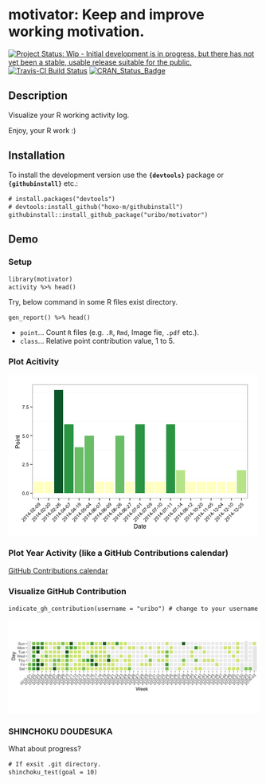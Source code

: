 # motivator: Keep and improve working motivation.

[![Project Status: Wip - Initial development is in progress, but there has not yet been a stable, usable release suitable for the public.](http://www.repostatus.org/badges/0.1.0/wip.svg)](http://www.repostatus.org/#wip)
[![Travis-CI Build Status](https://travis-ci.org/uribo/motivator.svg?branch=master)](https://travis-ci.org/uribo/motivator)
[![CRAN_Status_Badge](http://www.r-pkg.org/badges/version/SUmisc)](http://cran.r-project.org/package=SUmisc)

## Description

Visualize your R working activity log.

Enjoy, your R work :)

## Installation

To install the development version use the **`{devtools}`** package or **`{githubinstall}`** etc.:

```{r}
# install.packages("devtools")
# devtools:install_github("hoxo-m/githubinstall")
githubinstall::install_github_package("uribo/motivator")
```

## Demo

### Setup

```{r}
library(motivator)
activity %>% head()
```

Try, below command in some R files exist directory.

```{r}
gen_report() %>% head()
```

* `point`...  Count `R` files (e.g. `.R`, `Rmd`, Image fie, `.pdf` etc.).
* `class`... Relative point contribution value, 1 to 5.

### Plot Acitivity

![](https://github.com/uribo/motivator/raw/master/inst/assets/img/demo_activity_log.png)

### Plot Year Activity (like a GitHub Contributions calendar)

[GitHub Contributions calendar](https://help.github.com/articles/viewing-contributions-on-your-profile-page/#viewing-contributions-from-specific-times)

### Visualize GitHub Contribution

```{r}
indicate_gh_contribution(username = "uribo") # change to your username
```

![](https://github.com/uribo/motivator/raw/master/man/figures/indicate-gh-contribution.png)

### SHINCHOKU DOUDESUKA

What about progress?

```{r}
# If exsit .git directory.
shinchoku_test(goal = 10)
```

